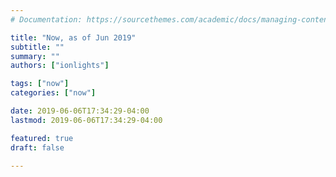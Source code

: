 ```yaml
---
# Documentation: https://sourcethemes.com/academic/docs/managing-content/

title: "Now, as of Jun 2019"
subtitle: ""
summary: ""
authors: ["ionlights"]

tags: ["now"]
categories: ["now"]

date: 2019-06-06T17:34:29-04:00
lastmod: 2019-06-06T17:34:29-04:00

featured: true
draft: false

---
```

